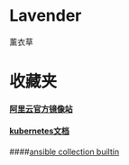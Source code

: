 # Lavender
薰衣草



# 收藏夹

#### [阿里云官方镜像站](https://developer.aliyun.com/mirror/)
#### [kubernetes文档](https://kubernetes.io/zh/docs/home/)
####[ansible collection builtin](https://docs.ansible.com/ansible/latest/collections/ansible/builtin/index.html#plugins-in-ansible-builtin)